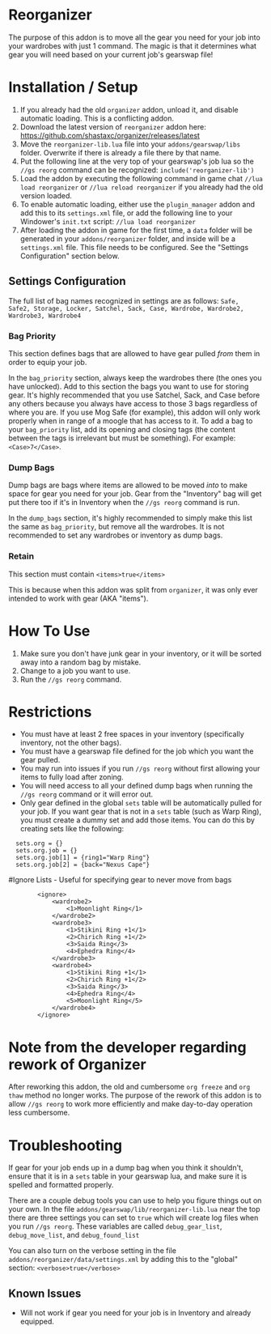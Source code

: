 # Reorganizer

The purpose of this addon is to move all the gear you need for your job into your wardrobes with just 1 command. The magic is that it determines what gear you will need based on your current job's gearswap file!

# Installation / Setup
1. If you already had the old `organizer` addon, unload it, and disable automatic loading. This is a conflicting addon.
2. Download the latest version of `reorganizer` addon here: https://github.com/shastaxc/organizer/releases/latest
3. Move the `reorganizer-lib.lua` file into your `addons/gearswap/libs` folder. Overwrite if there is already a file there by that name.
4. Put the following line at the very top of your gearswap's job lua so the `//gs reorg` command can be recognized: `include('reorganizer-lib')`
5. Load the addon by executing the following command in game chat `//lua load reorganizer` or `//lua reload reorganizer` if you already had the old version loaded.
6. To enable automatic loading, either use the `plugin_manager` addon and add this to its `settings.xml` file, or add the following line to your Windower's `init.txt` script: `//lua load reorganizer`
7. After loading the addon in game for the first time, a `data` folder will be generated in your `addons/reorganizer` folder, and inside will be a `settings.xml` file. This file needs to be configured. See the "Settings Configuration" section below.

## Settings Configuration
The full list of bag names recognized in settings are as follows:
`Safe, Safe2, Storage, Locker, Satchel, Sack, Case, Wardrobe, Wardrobe2, Wardrobe3, Wardrobe4`

### Bag Priority
This section defines bags that are allowed to have gear pulled *from* them in order to equip your job.

In the `bag_priority` section, always keep the wardrobes there (the ones you have unlocked). Add to this section the bags you want to use for storing gear. It's highly recommended that you use Satchel, Sack, and Case before any others because you always have access to those 3 bags regardless of where you are. If you use Mog Safe (for example), this addon will only work properly when in range of a moogle that has access to it. To add a bag to your `bag_priority` list, add its opening and closing tags (the content between the tags is irrelevant but must be something). For example: `<Case>7</Case>`.

### Dump Bags
Dump bags are bags where items are allowed to be moved *into* to make space for gear you need for your job. Gear from the "Inventory" bag will get put there too if it's in Inventory when the `//gs reorg` command is run.

In the `dump_bags` section, it's highly recommended to simply make this list the same as `bag_priority`, but remove all the wardrobes. It is not recommended to set any wardrobes or inventory as dump bags.

### Retain
This section must contain `<items>true</items>`

This is because when this addon was split from `organizer`, it was only ever intended to work with gear (AKA "items").

# How To Use
1. Make sure you don't have junk gear in your inventory, or it will be sorted away into a random bag by mistake.
2. Change to a job you want to use.
3. Run the `//gs reorg` command.

# Restrictions
* You must have at least 2 free spaces in your inventory (specifically inventory, not the other bags).
* You must have a gearswap file defined for the job which you want the gear pulled.
* You may run into issues if you run `//gs reorg` without first allowing your items to fully load after zoning.
* You will need access to all your defined dump bags when running the `//gs reorg` command or it will error out.
* Only gear defined in the global `sets` table will be automatically pulled for your job. If you want gear that is not in a `sets` table (such as Warp Ring), you must create a dummy set and add those items. You can do this by creating sets like the following:
```
  sets.org = {}
  sets.org.job = {}
  sets.org.job[1] = {ring1="Warp Ring"}
  sets.org.job[2] = {back="Nexus Cape"}
```

#Ignore Lists - Useful for specifying gear to never move from bags
```
        <ignore>
            <wardrobe2>
                <1>Moonlight Ring</1>
            </wardrobe2>
            <wardrobe3>
                <1>Stikini Ring +1</1>
                <2>Chirich Ring +1</2>
                <3>Saida Ring</3>
                <4>Ephedra Ring</4>
            </wardrobe3>
            <wardrobe4>
                <1>Stikini Ring +1</1>
                <2>Chirich Ring +1</2>
                <3>Saida Ring</3>
                <4>Ephedra Ring</4>
                <5>Moonlight Ring</5>
            </wardrobe4>
        </ignore>
```

# Note from the developer regarding rework of Organizer

After reworking this addon, the old and cumbersome `org freeze` and `org thaw` method no longer works. The purpose of the rework of this addon is to allow `//gs reorg` to work more efficiently and make day-to-day operation less cumbersome. 

# Troubleshooting
If gear for your job ends up in a dump bag when you think it shouldn't, ensure that it is in a `sets` table in your gearswap lua, and make sure it is spelled and formatted properly.

There are a couple debug tools you can use to help you figure things out on your own. In the file `addons/gearswap/lib/reorganizer-lib.lua` near the top there are three settings you can set to `true` which will create log files when you run `//gs reorg`. These variables are called `debug_gear_list`, `debug_move_list`, and `debug_found_list`

You can also turn on the verbose setting in the file `addons/reorganizer/data/settings.xml` by adding this to the "global" section: `<verbose>true</verbose>`

## Known Issues
* Will not work if gear you need for your job is in Inventory and already equipped.

